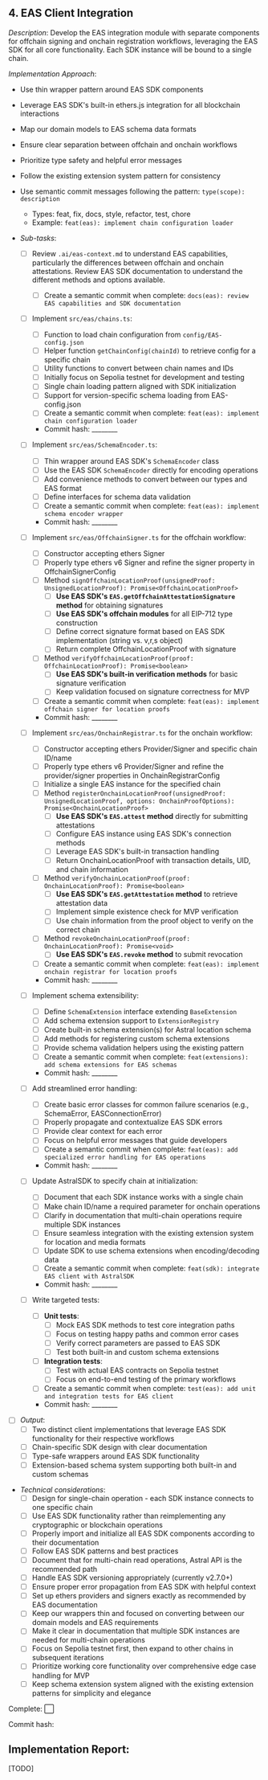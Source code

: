 ## **4. EAS Client Integration**  
  *Description*: Develop the EAS integration module with separate components for offchain signing and onchain registration workflows, leveraging the EAS SDK for all core functionality. Each SDK instance will be bound to a single chain.

  *Implementation Approach*:
  - Use thin wrapper pattern around EAS SDK components
  - Leverage EAS SDK's built-in ethers.js integration for all blockchain interactions
  - Map our domain models to EAS schema data formats
  - Ensure clear separation between offchain and onchain workflows
  - Prioritize type safety and helpful error messages
  - Follow the existing extension system pattern for consistency
  - Use semantic commit messages following the pattern: `type(scope): description`
    - Types: feat, fix, docs, style, refactor, test, chore
    - Example: `feat(eas): implement chain configuration loader`
   
   - *Sub-tasks*: 
     - [ ] Review `.ai/eas-context.md` to understand EAS capabilities, particularly the differences between offchain and onchain attestations. Review EAS SDK documentation to understand the different methods and options available.
       - [ ] Create a semantic commit when complete: `docs(eas): review EAS capabilities and SDK documentation`
     
     - [ ] Implement `src/eas/chains.ts`:
       - [ ] Function to load chain configuration from `config/EAS-config.json`
       - [ ] Helper function `getChainConfig(chainId)` to retrieve config for a specific chain
       - [ ] Utility functions to convert between chain names and IDs
       - [ ] Initially focus on Sepolia testnet for development and testing
       - [ ] Single chain loading pattern aligned with SDK initialization
       - [ ] Support for version-specific schema loading from EAS-config.json
       - [ ] Create a semantic commit when complete: `feat(eas): implement chain configuration loader`
       - Commit hash: ________
     
     - [ ] Implement `src/eas/SchemaEncoder.ts`:
       - [ ] Thin wrapper around EAS SDK's `SchemaEncoder` class
       - [ ] Use the EAS SDK `SchemaEncoder` directly for encoding operations
       - [ ] Add convenience methods to convert between our types and EAS format
       - [ ] Define interfaces for schema data validation
       - [ ] Create a semantic commit when complete: `feat(eas): implement schema encoder wrapper`
       - Commit hash: ________
     
     - [ ] Implement `src/eas/OffchainSigner.ts` for the offchain workflow:
       - [ ] Constructor accepting ethers Signer
       - [ ] Properly type ethers v6 Signer and refine the signer property in OffchainSignerConfig
       - [ ] Method `signOffchainLocationProof(unsignedProof: UnsignedLocationProof): Promise<OffchainLocationProof>`
         - [ ] **Use EAS SDK's `EAS.getOffchainAttestationSignature` method** for obtaining signatures
         - [ ] **Use EAS SDK's offchain modules** for all EIP-712 type construction
         - [ ] Define correct signature format based on EAS SDK implementation (string vs. v,r,s object)
         - [ ] Return complete OffchainLocationProof with signature
       
       - [ ] Method `verifyOffchainLocationProof(proof: OffchainLocationProof): Promise<boolean>`
         - [ ] **Use EAS SDK's built-in verification methods** for basic signature verification
         - [ ] Keep validation focused on signature correctness for MVP
       - [ ] Create a semantic commit when complete: `feat(eas): implement offchain signer for location proofs`
       - Commit hash: ________
     
     - [ ] Implement `src/eas/OnchainRegistrar.ts` for the onchain workflow:
       - [ ] Constructor accepting ethers Provider/Signer and specific chain ID/name
       - [ ] Properly type ethers v6 Provider/Signer and refine the provider/signer properties in OnchainRegistrarConfig
       - [ ] Initialize a single EAS instance for the specified chain
       - [ ] Method `registerOnchainLocationProof(unsignedProof: UnsignedLocationProof, options: OnchainProofOptions): Promise<OnchainLocationProof>`
         - [ ] **Use EAS SDK's `EAS.attest` method** directly for submitting attestations
         - [ ] Configure EAS instance using EAS SDK's connection methods
         - [ ] Leverage EAS SDK's built-in transaction handling
         - [ ] Return OnchainLocationProof with transaction details, UID, and chain information
       
       - [ ] Method `verifyOnchainLocationProof(proof: OnchainLocationProof): Promise<boolean>`
         - [ ] **Use EAS SDK's `EAS.getAttestation` method** to retrieve attestation data
         - [ ] Implement simple existence check for MVP verification
         - [ ] Use chain information from the proof object to verify on the correct chain
       
       - [ ] Method `revokeOnchainLocationProof(proof: OnchainLocationProof): Promise<void>`
         - [ ] **Use EAS SDK's `EAS.revoke` method** to submit revocation
       - [ ] Create a semantic commit when complete: `feat(eas): implement onchain registrar for location proofs`
       - Commit hash: ________
     
     - [ ] Implement schema extensibility:
       - [ ] Define `SchemaExtension` interface extending `BaseExtension`
       - [ ] Add schema extension support to `ExtensionRegistry`
       - [ ] Create built-in schema extension(s) for Astral location schema
       - [ ] Add methods for registering custom schema extensions
       - [ ] Provide schema validation helpers using the existing pattern
       - [ ] Create a semantic commit when complete: `feat(extensions): add schema extensions for EAS schemas`
       - Commit hash: ________
     
     - [ ] Add streamlined error handling:
       - [ ] Create basic error classes for common failure scenarios (e.g., SchemaError, EASConnectionError)
       - [ ] Properly propagate and contextualize EAS SDK errors
       - [ ] Provide clear context for each error
       - [ ] Focus on helpful error messages that guide developers
       - [ ] Create a semantic commit when complete: `feat(eas): add specialized error handling for EAS operations`
       - Commit hash: ________
     
     - [ ] Update AstralSDK to specify chain at initialization:
       - [ ] Document that each SDK instance works with a single chain
       - [ ] Make chain ID/name a required parameter for onchain operations
       - [ ] Clarify in documentation that multi-chain operations require multiple SDK instances
       - [ ] Ensure seamless integration with the existing extension system for location and media formats
       - [ ] Update SDK to use schema extensions when encoding/decoding data
       - [ ] Create a semantic commit when complete: `feat(sdk): integrate EAS client with AstralSDK`
       - Commit hash: ________
     
     - [ ] Write targeted tests:
       - [ ] **Unit tests**:
         - [ ] Mock EAS SDK methods to test core integration paths
         - [ ] Focus on testing happy paths and common error cases
         - [ ] Verify correct parameters are passed to EAS SDK
         - [ ] Test both built-in and custom schema extensions
       
       - [ ] **Integration tests**:
         - [ ] Test with actual EAS contracts on Sepolia testnet
         - [ ] Focus on end-to-end testing of the primary workflows
       - [ ] Create a semantic commit when complete: `test(eas): add unit and integration tests for EAS client`
       - Commit hash: ________
   
   - [ ] *Output*: 
     - [ ] Two distinct client implementations that leverage EAS SDK functionality for their respective workflows
     - [ ] Chain-specific SDK design with clear documentation
     - [ ] Type-safe wrappers around EAS SDK functionality
     - [ ] Extension-based schema system supporting both built-in and custom schemas
   
   - *Technical considerations*: 
     - [ ] Design for single-chain operation - each SDK instance connects to one specific chain
     - [ ] Use EAS SDK functionality rather than reimplementing any cryptographic or blockchain operations
     - [ ] Properly import and initialize all EAS SDK components according to their documentation
     - [ ] Follow EAS SDK patterns and best practices
     - [ ] Document that for multi-chain read operations, Astral API is the recommended path
     - [ ] Handle EAS SDK versioning appropriately (currently v2.7.0+)
     - [ ] Ensure proper error propagation from EAS SDK with helpful context
     - [ ] Set up ethers providers and signers exactly as recommended by EAS documentation
     - [ ] Keep our wrappers thin and focused on converting between our domain models and EAS requirements
     - [ ] Make it clear in documentation that multiple SDK instances are needed for multi-chain operations
     - [ ] Focus on Sepolia testnet first, then expand to other chains in subsequent iterations
     - [ ] Prioritize working core functionality over comprehensive edge case handling for MVP
     - [ ] Keep schema extension system aligned with the existing extension patterns for simplicity and elegance

Complete: ⬜️

Commit hash: <todo>

## Implementation Report:

[TODO]